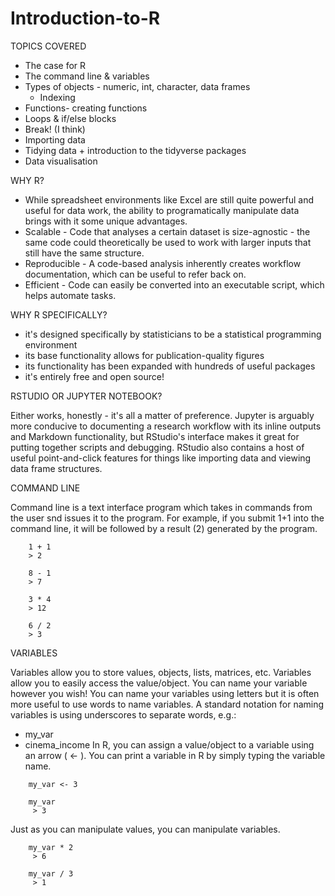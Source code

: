 # Introduction-to-R

TOPICS COVERED
- The case for R
- The command line & variables
- Types of objects - numeric, int, character, data frames
    - Indexing
- Functions- creating functions
- Loops & if/else blocks
- Break! (I think)
- Importing data
- Tidying data + introduction to the tidyverse packages
- Data visualisation

WHY R?
- While spreadsheet environments like Excel are still quite powerful and useful for data work, the ability to programatically manipulate data brings with it some unique advantages.
- Scalable - Code that analyses a certain dataset is size-agnostic - the same code could theoretically be used to work with larger inputs that still have the same structure.
- Reproducible - A code-based analysis inherently creates workflow documentation, which can be useful to refer back on.
- Efficient - Code can easily be converted into an executable script, which helps automate tasks.

WHY R SPECIFICALLY?
- it's designed specifically by statisticians to be a statistical programming environment
- its base functionality allows for publication-quality figures
- its functionality has been expanded with hundreds of useful packages
- it's entirely free and open source!

RSTUDIO OR JUPYTER NOTEBOOK?

Either works, honestly - it's all a matter of preference.
Jupyter is arguably more conducive to documenting a research workflow with its inline outputs and Markdown functionality, but RStudio's interface makes it great for putting together scripts and debugging. RStudio also contains a host of useful point-and-click features for things like importing data and viewing data frame structures.

COMMAND LINE

Command line is a text interface program which takes in commands from the user snd issues it to the program. For example, if you submit 1+1 into the command line, it will be followed by a result (2) generated by the program. 

```{r}
    1 + 1
    > 2
```

```{r}
    8 - 1
    > 7
```

```{r}
    3 * 4
    > 12
```

```{r}
    6 / 2
    > 3
```

VARIABLES 

Variables allow you to store values, objects, lists, matrices, etc. 
Variables allow you to easily access the value/object. You can name your variable however you wish! 
You can name your variables using letters but it is often more useful to use words to name variables. A standard notation for naming variables is using underscores to separate words, e.g.:
 - my_var
 - cinema_income
In R, you can assign a value/object to a variable using an arrow ( <- ). You can print a variable in R by simply typing the variable name. 

```{r} 
    my_var <- 3
    
    my_var
     > 3
```

Just as you can manipulate values, you can manipulate variables. 

```{r}
    my_var * 2
     > 6
    
    my_var / 3
     > 1
```
